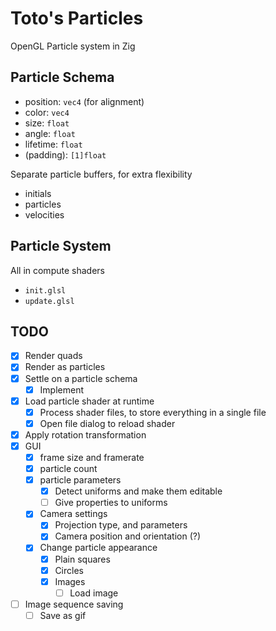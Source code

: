 # Toto's Particles

OpenGL Particle system in Zig

## Particle Schema

- position: `vec4` (for alignment)
- color: `vec4`
- size: `float`
- angle: `float`
- lifetime: `float`
- (padding): `[1]float`

Separate particle buffers, for extra flexibility

- initials
- particles
- velocities

## Particle System

All in compute shaders

- `init.glsl`
- `update.glsl`

## TODO

- [x] Render quads
- [x] Render as particles
- [x] Settle on a particle schema
  - [x] Implement
- [x] Load particle shader at runtime
  - [x] Process shader files, to store everything in a single file
  - [x] Open file dialog to reload shader
- [x] Apply rotation transformation
- [x] GUI
  - [x] frame size and framerate
  - [x] particle count
  - [x] particle parameters
    - [x] Detect uniforms and make them editable
    - [ ] Give properties to uniforms
  - [x] Camera settings
    - [x] Projection type, and parameters
    - [x] Camera position and orientation (?)
  - [x] Change particle appearance
    - [x] Plain squares
    - [x] Circles
    - [x] Images
      - [ ] Load image
- [ ] Image sequence saving
  - [ ] Save as gif
